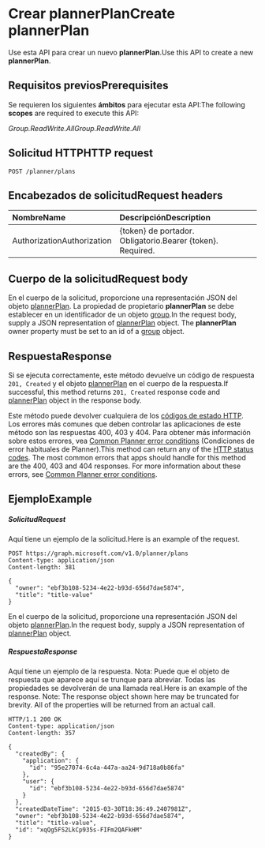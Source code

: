 # <a name="create-plannerplan"></a><span data-ttu-id="db201-101">Crear plannerPlan</span><span class="sxs-lookup"><span data-stu-id="db201-101">Create plannerPlan</span></span>

<span data-ttu-id="db201-102">Use esta API para crear un nuevo **plannerPlan**.</span><span class="sxs-lookup"><span data-stu-id="db201-102">Use this API to create a new **plannerPlan**.</span></span>

## <a name="prerequisites"></a><span data-ttu-id="db201-103">Requisitos previos</span><span class="sxs-lookup"><span data-stu-id="db201-103">Prerequisites</span></span>
<span data-ttu-id="db201-104">Se requieren los siguientes **ámbitos** para ejecutar esta API:</span><span class="sxs-lookup"><span data-stu-id="db201-104">The following **scopes** are required to execute this API:</span></span> 

<span data-ttu-id="db201-105">*Group.ReadWrite.All*</span><span class="sxs-lookup"><span data-stu-id="db201-105">*Group.ReadWrite.All*</span></span>

## <a name="http-request"></a><span data-ttu-id="db201-106">Solicitud HTTP</span><span class="sxs-lookup"><span data-stu-id="db201-106">HTTP request</span></span>
<!-- { "blockType": "ignored" } -->
```http
POST /planner/plans

```
## <a name="request-headers"></a><span data-ttu-id="db201-107">Encabezados de solicitud</span><span class="sxs-lookup"><span data-stu-id="db201-107">Request headers</span></span>
| <span data-ttu-id="db201-108">Nombre</span><span class="sxs-lookup"><span data-stu-id="db201-108">Name</span></span>       | <span data-ttu-id="db201-109">Descripción</span><span class="sxs-lookup"><span data-stu-id="db201-109">Description</span></span>|
|:---------------|:----------|
| <span data-ttu-id="db201-110">Authorization</span><span class="sxs-lookup"><span data-stu-id="db201-110">Authorization</span></span>  | <span data-ttu-id="db201-p101">{token} de portador. Obligatorio.</span><span class="sxs-lookup"><span data-stu-id="db201-p101">Bearer {token}. Required.</span></span> |

## <a name="request-body"></a><span data-ttu-id="db201-113">Cuerpo de la solicitud</span><span class="sxs-lookup"><span data-stu-id="db201-113">Request body</span></span>
<span data-ttu-id="db201-p102">En el cuerpo de la solicitud, proporcione una representación JSON del objeto [plannerPlan](../resources/plannerplan.md). La propiedad de propietario **plannerPlan** se debe establecer en un identificador de un objeto [group](../resources/group.md).</span><span class="sxs-lookup"><span data-stu-id="db201-p102">In the request body, supply a JSON representation of [plannerPlan](../resources/plannerplan.md) object. The **plannerPlan** owner property must be set to an id of a [group](../resources/group.md) object.</span></span>

## <a name="response"></a><span data-ttu-id="db201-116">Respuesta</span><span class="sxs-lookup"><span data-stu-id="db201-116">Response</span></span>

<span data-ttu-id="db201-117">Si se ejecuta correctamente, este método devuelve un código de respuesta `201, Created` y el objeto [plannerPlan](../resources/plannerplan.md) en el cuerpo de la respuesta.</span><span class="sxs-lookup"><span data-stu-id="db201-117">If successful, this method returns `201, Created` response code and [plannerPlan](../resources/plannerplan.md) object in the response body.</span></span>

<span data-ttu-id="db201-p103">Este método puede devolver cualquiera de los [códigos de estado HTTP](../../../concepts/errors.md). Los errores más comunes que deben controlar las aplicaciones de este método son las respuestas 400, 403 y 404. Para obtener más información sobre estos errores, vea [Common Planner error conditions](../resources/planner_overview.md#common-planner-error-conditions) (Condiciones de error habituales de Planner).</span><span class="sxs-lookup"><span data-stu-id="db201-p103">This method can return any of the [HTTP status codes](../../../concepts/errors.md). The most common errors that apps should handle for this method are the 400, 403 and 404 responses. For more information about these errors, see [Common Planner error conditions](../resources/planner_overview.md#common-planner-error-conditions).</span></span>

## <a name="example"></a><span data-ttu-id="db201-121">Ejemplo</span><span class="sxs-lookup"><span data-stu-id="db201-121">Example</span></span>
##### <a name="request"></a><span data-ttu-id="db201-122">Solicitud</span><span class="sxs-lookup"><span data-stu-id="db201-122">Request</span></span>
<span data-ttu-id="db201-123">Aquí tiene un ejemplo de la solicitud.</span><span class="sxs-lookup"><span data-stu-id="db201-123">Here is an example of the request.</span></span>
<!-- {
  "blockType": "request",
  "name": "create_plannerplan_from_planner"
}-->
```http
POST https://graph.microsoft.com/v1.0/planner/plans
Content-type: application/json
Content-length: 381

{
  "owner": "ebf3b108-5234-4e22-b93d-656d7dae5874",
  "title": "title-value"
}
```
<span data-ttu-id="db201-124">En el cuerpo de la solicitud, proporcione una representación JSON del objeto [plannerPlan](../resources/plannerplan.md).</span><span class="sxs-lookup"><span data-stu-id="db201-124">In the request body, supply a JSON representation of [plannerPlan](../resources/plannerplan.md) object.</span></span>
##### <a name="response"></a><span data-ttu-id="db201-125">Respuesta</span><span class="sxs-lookup"><span data-stu-id="db201-125">Response</span></span>
<span data-ttu-id="db201-p104">Aquí tiene un ejemplo de la respuesta. Nota: Puede que el objeto de respuesta que aparece aquí se trunque para abreviar. Todas las propiedades se devolverán de una llamada real.</span><span class="sxs-lookup"><span data-stu-id="db201-p104">Here is an example of the response. Note: The response object shown here may be truncated for brevity. All of the properties will be returned from an actual call.</span></span>
<!-- {
  "blockType": "response",
  "truncated": true,
  "@odata.type": "microsoft.graph.plannerPlan"
} -->
```http
HTTP/1.1 200 OK
Content-type: application/json
Content-length: 357

{
  "createdBy": {
    "application": {
      "id": "95e27074-6c4a-447a-aa24-9d718a0b86fa"
    },
    "user": {
      "id": "ebf3b108-5234-4e22-b93d-656d7dae5874"
    }
  },
  "createdDateTime": "2015-03-30T18:36:49.2407981Z",
  "owner": "ebf3b108-5234-4e22-b93d-656d7dae5874",
  "title": "title-value",
  "id": "xqQg5FS2LkCp935s-FIFm2QAFkHM"
}
```

<!-- uuid: 8fcb5dbc-d5aa-4681-8e31-b001d5168d79
2015-10-25 14:57:30 UTC -->
<!-- {
  "type": "#page.annotation",
  "description": "Create plannerPlan",
  "keywords": "",
  "section": "documentation",
  "tocPath": ""
}-->